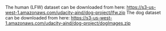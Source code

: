 The human (LFW) dataset can be downloaded from here: https://s3-us-west-1.amazonaws.com/udacity-aind/dog-project/lfw.zip
The dog dataset can be downloaded from here: https://s3-us-west-1.amazonaws.com/udacity-aind/dog-project/dogImages.zip